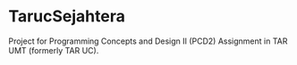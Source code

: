 # TarucSejahtera

Project for Programming Concepts and Design II (PCD2) Assignment in TAR UMT (formerly TAR UC).
